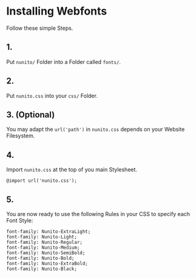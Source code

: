 # Installing Webfonts
Follow these simple Steps.

## 1.
Put `nunito/` Folder into a Folder called `fonts/`.

## 2.
Put `nunito.css` into your `css/` Folder.

## 3. (Optional)
You may adapt the `url('path')` in `nunito.css` depends on your Website Filesystem.

## 4.
Import `nunito.css` at the top of you main Stylesheet.

```
@import url('nunito.css');
```

## 5.
You are now ready to use the following Rules in your CSS to specify each Font Style:
```
font-family: Nunito-ExtraLight;
font-family: Nunito-Light;
font-family: Nunito-Regular;
font-family: Nunito-Medium;
font-family: Nunito-SemiBold;
font-family: Nunito-Bold;
font-family: Nunito-ExtraBold;
font-family: Nunito-Black;

```


